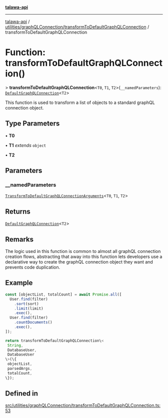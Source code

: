 [**talawa-api**](../../../../README.md)

***

[talawa-api](../../../../modules.md) / [utilities/graphQLConnection/transformToDefaultGraphQLConnection](../README.md) / transformToDefaultGraphQLConnection

# Function: transformToDefaultGraphQLConnection()

\> **transformToDefaultGraphQLConnection**\<`T0`, `T1`, `T2`\>(`__namedParameters`): [`DefaultGraphQLConnection`](../../generateDefaultGraphQLConnection/type-aliases/DefaultGraphQLConnection.md)\<`T2`\>

This function is used to transform a list of objects to a standard graphQL connection object.

## Type Parameters

• **T0**

• **T1** *extends* `object`

• **T2**

## Parameters

### \_\_namedParameters

[`TransformToDefaultGraphQLConnectionArguments`](../type-aliases/TransformToDefaultGraphQLConnectionArguments.md)\<`T0`, `T1`, `T2`\>

## Returns

[`DefaultGraphQLConnection`](../../generateDefaultGraphQLConnection/type-aliases/DefaultGraphQLConnection.md)\<`T2`\>

## Remarks

The logic used in this function is common to almost all graphQL connection creation flows,
abstracting that away into this function lets developers use a declarative way to create the
graphQL connection object they want and prevents code duplication.

## Example

```ts
const [objectList, totalCount] = await Promise.all([
  User.find(filter)
    .sort(sort)
    .limit(limit)
    .exec(),
  User.find(filter)
    .countDocuments()
    .exec(),
]);

return transformToDefaultGraphQLConnection\<
 String,
 DatabaseUser,
 DatabaseUser
\>(\{
 objectList,
 parsedArgs,
 totalCount,
\});
```

## Defined in

[src/utilities/graphQLConnection/transformToDefaultGraphQLConnection.ts:53](https://github.com/PalisadoesFoundation/talawa-api/blob/4b5c74fd36bcfc2e36f3a06b67d517e865c188be/src/utilities/graphQLConnection/transformToDefaultGraphQLConnection.ts#L53)
